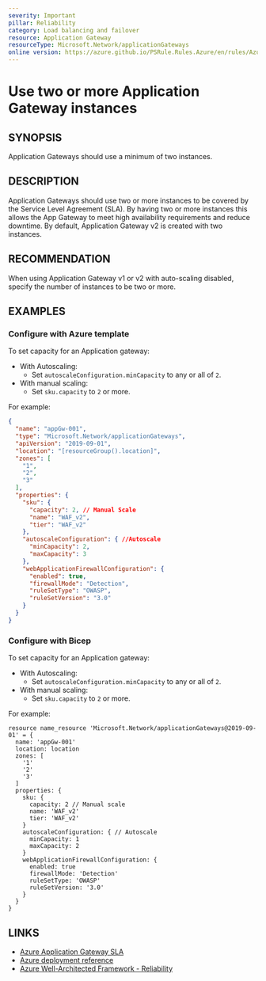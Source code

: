```yaml
---
severity: Important
pillar: Reliability
category: Load balancing and failover
resource: Application Gateway
resourceType: Microsoft.Network/applicationGateways
online version: https://azure.github.io/PSRule.Rules.Azure/en/rules/Azure.AppGw.MinInstance/
---
```


# Use two or more Application Gateway instances

## SYNOPSIS

Application Gateways should use a minimum of two instances.

## DESCRIPTION

Application Gateways should use two or more instances to be covered by the Service Level Agreement (SLA).
By having two or more instances this allows the App Gateway to meet high availability requirements and reduce downtime. By default, Application Gateway v2 is created with two instances.

## RECOMMENDATION

When using Application Gateway v1 or v2 with auto-scaling disabled, specify the number of instances to be two or more.

## EXAMPLES

### Configure with Azure template

To set capacity for an Application gateway:

- With Autoscaling:
  - Set `autoscaleConfiguration.minCapacity` to any or all of `2`.
- With manual scaling:
  - Set `sku.capacity` to `2` or more.

For example:

```json
{
  "name": "appGw-001",
  "type": "Microsoft.Network/applicationGateways",
  "apiVersion": "2019-09-01",
  "location": "[resourceGroup().location]",
  "zones": [
    "1",
    "2",
    "3"
  ],
  "properties": {
    "sku": {
      "capacity": 2, // Manual Scale
      "name": "WAF_v2",
      "tier": "WAF_v2"
    },
    "autoscaleConfiguration": { //Autoscale
      "minCapacity": 2,
      "maxCapacity": 3
    },
    "webApplicationFirewallConfiguration": {
      "enabled": true,
      "firewallMode": "Detection",
      "ruleSetType": "OWASP",
      "ruleSetVersion": "3.0"
    }
  }
}

```

### Configure with Bicep

To set capacity for an Application gateway:

- With Autoscaling:
  - Set `autoscaleConfiguration.minCapacity` to any or all of `2`.
- With manual scaling:
  - Set `sku.capacity` to `2` or more.

For example:

```bicep
resource name_resource 'Microsoft.Network/applicationGateways@2019-09-01' = {
  name: 'appGw-001'
  location: location
  zones: [
    '1'
    '2'
    '3'
  ]
  properties: {
    sku: {
      capacity: 2 // Manual scale
      name: 'WAF_v2'
      tier: 'WAF_v2'
    }
    autoscaleConfiguration: { // Autoscale
      minCapacity: 1
      maxCapacity: 2
    }
    webApplicationFirewallConfiguration: {
      enabled: true
      firewallMode: 'Detection'
      ruleSetType: 'OWASP'
      ruleSetVersion: '3.0'
    }
  }
}
```

## LINKS

- [Azure Application Gateway SLA](https://azure.microsoft.com/support/legal/sla/application-gateway/)
- [Azure deployment reference](https://learn.microsoft.com/azure/templates/microsoft.network/applicationgateways?pivots=deployment-language-bicep)
- [Azure Well-Architected Framework - Reliability](https://learn.microsoft.com/azure/architecture/framework/resiliency/)

